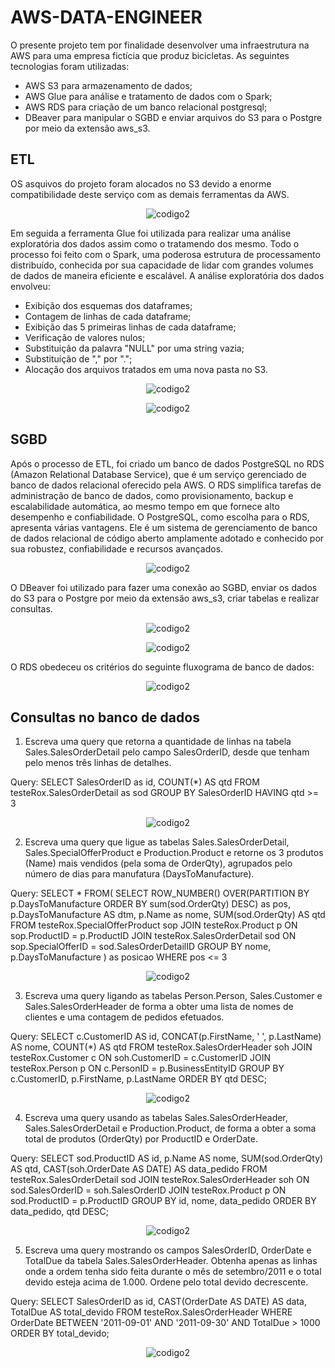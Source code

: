 # AWS-DATA-ENGINEER

O presente projeto tem por finalidade desenvolver uma infraestrutura na AWS para uma empresa fictícia que produz bicicletas. As seguintes tecnologias foram utilizadas:

- AWS S3 para armazenamento de dados;
- AWS Glue para análise e tratamento de dados com o Spark;
- AWS RDS para criação de um banco relacional postgresql;
- DBeaver para manipular o SGBD e enviar arquivos do S3 para o Postgre por meio da extensão aws_s3.

## ETL

OS asquivos do projeto foram alocados no S3 devido a enorme compatibilidade deste serviço com as demais ferramentas da AWS.

<p align="center">
    <img src="https://imgur.com/jqXSuk7.png" alt="codigo2">
</p>

  Em seguida a ferramenta Glue foi utilizada para realizar uma análise exploratória dos dados assim como o tratamendo dos mesmo. Todo o processo foi feito com o Spark,  uma poderosa estrutura de processamento distribuído, conhecida por sua capacidade de lidar com grandes volumes de dados de maneira eficiente e escalável. A análise  exploratória dos dados envolveu:

  - Exibição dos esquemas dos dataframes;
  - Contagem de linhas de cada dataframe;
  - Exibição das 5 primeiras linhas de cada dataframe;
  - Verificação de valores nulos;
  - Substituição da palavra "NULL" por uma string vazia;
  - Substituição de "," por ".";
  - Alocação dos arquivos tratados em uma nova pasta no S3.

<p align="center">
    <img src="https://imgur.com/RAQ79bU.png" alt="codigo2">
</p>

<p align="center">
    <img src="https://imgur.com/Rufrio0.png" alt="codigo2">
</p>

## SGBD

Após o processo de ETL, foi criado um banco de dados PostgreSQL no RDS (Amazon Relational Database Service), que é um serviço gerenciado de banco de dados relacional oferecido pela AWS. O RDS simplifica tarefas de administração de banco de dados, como provisionamento, backup e escalabilidade automática, ao mesmo tempo em que fornece alto desempenho e confiabilidade. O PostgreSQL, como escolha para o RDS, apresenta várias vantagens. Ele é um sistema de gerenciamento de banco de dados relacional de código aberto amplamente adotado e conhecido por sua robustez, confiabilidade e recursos avançados.

<p align="center">
    <img src="https://imgur.com/DeTOMuE.png" alt="codigo2">
</p>

O DBeaver foi utilizado para fazer uma conexão ao SGBD, enviar os dados do S3 para o Postgre por meio da extensão aws_s3, criar tabelas e realizar consultas.  

<p align="center">
    <img src="https://imgur.com/93NFuJz.png" alt="codigo2">
</p>


<p align="center">
    <img src="https://imgur.com/jy5uUQR.png" alt="codigo2">
</p>

O RDS obedeceu os critérios do seguinte fluxograma de banco de dados:

<p align="center">
    <img src="https://imgur.com/rzlln1o.png" alt="codigo2">
</p>

## Consultas no banco de dados

1) Escreva uma query que retorna a quantidade de linhas na tabela Sales.SalesOrderDetail pelo campo SalesOrderID, desde que tenham pelo menos três linhas de detalhes.

Query:
SELECT 
	SalesOrderID as id, 
	COUNT(*) AS qtd 
FROM testeRox.SalesOrderDetail as sod
GROUP BY SalesOrderID
HAVING qtd >= 3

<p align="center">
    <img src="https://imgur.com/zrmxWpF.png" alt="codigo2">
</p>

2) Escreva uma query que ligue as tabelas Sales.SalesOrderDetail, Sales.SpecialOfferProduct e Production.Product e retorne os 3 produtos (Name) mais vendidos (pela soma de OrderQty), agrupados pelo número de dias para manufatura (DaysToManufacture).

Query:
SELECT * 
FROM(
  SELECT 
  	ROW_NUMBER() OVER(PARTITION BY p.DaysToManufacture ORDER BY sum(sod.OrderQty) DESC) as pos,
  	p.DaysToManufacture AS dtm,
    	p.Name as nome,
    	SUM(sod.OrderQty) AS qtd
  FROM testeRox.SpecialOfferProduct sop 
  JOIN testeRox.Product p ON sop.ProductID = p.ProductID
  JOIN testeRox.SalesOrderDetail sod ON sop.SpecialOfferID = sod.SalesOrderDetailID
  GROUP BY nome, p.DaysToManufacture
  ) as posicao
WHERE pos <= 3

<p align="center">
    <img src="https://imgur.com/ptUMM5I.png" alt="codigo2">
</p>

3) Escreva uma query ligando as tabelas Person.Person, Sales.Customer e Sales.SalesOrderHeader de forma a obter uma lista de nomes de clientes e uma contagem de pedidos efetuados.

Query:
SELECT
	c.CustomerID AS id,
	CONCAT(p.FirstName, ' ', p.LastName) AS nome, 
	COUNT(*) AS qtd
FROM testeRox.SalesOrderHeader soh
JOIN testeRox.Customer c ON soh.CustomerID = c.CustomerID
JOIN testeRox.Person p ON c.PersonID = p.BusinessEntityID 
GROUP BY c.CustomerID, p.FirstName, p.LastName
ORDER BY qtd DESC;

<p align="center">
    <img src="https://imgur.com/aUDbbhx.png" alt="codigo2">
</p>


4) Escreva uma query usando as tabelas Sales.SalesOrderHeader, Sales.SalesOrderDetail e Production.Product, de forma a obter a soma total de produtos (OrderQty) por ProductID e OrderDate.

Query:
SELECT
    sod.ProductID AS id,
    p.Name AS nome,
    SUM(sod.OrderQty) AS qtd,
    CAST(soh.OrderDate AS DATE) AS data_pedido
FROM testeRox.SalesOrderDetail sod
JOIN testeRox.SalesOrderHeader soh ON sod.SalesOrderID = soh.SalesOrderID
JOIN testeRox.Product p ON sod.ProductID = p.ProductID
GROUP BY id, nome, data_pedido
ORDER BY data_pedido, qtd DESC;

<p align="center">
    <img src="https://imgur.com/U1sEXsA.png" alt="codigo2">
</p>


5) Escreva uma query mostrando os campos SalesOrderID, OrderDate e TotalDue da tabela Sales.SalesOrderHeader. Obtenha apenas as linhas onde a ordem tenha sido feita durante o mês de setembro/2011 e o total devido esteja acima de 1.000. Ordene pelo total devido decrescente.

Query:
SELECT 
	SalesOrderID as id,
	CAST(OrderDate AS DATE) AS data, 
	TotalDue AS total_devido
FROM testeRox.SalesOrderHeader
WHERE OrderDate BETWEEN '2011-09-01' AND '2011-09-30' AND TotalDue > 1000
ORDER BY total_devido;

<p align="center">
    <img src="https://imgur.com/OUGchY8.png" alt="codigo2">
</p>


